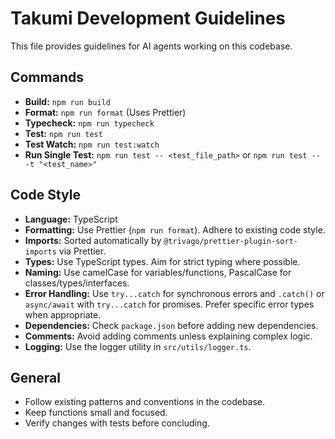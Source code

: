 # Takumi Development Guidelines

This file provides guidelines for AI agents working on this codebase.

## Commands

- **Build:** `npm run build`
- **Format:** `npm run format` (Uses Prettier)
- **Typecheck:** `npm run typecheck`
- **Test:** `npm run test`
- **Test Watch:** `npm run test:watch`
- **Run Single Test:** `npm run test -- <test_file_path>` or `npm run test -- -t "<test_name>"`

## Code Style

- **Language:** TypeScript
- **Formatting:** Use Prettier (`npm run format`). Adhere to existing code style.
- **Imports:** Sorted automatically by `@trivago/prettier-plugin-sort-imports` via Prettier.
- **Types:** Use TypeScript types. Aim for strict typing where possible.
- **Naming:** Use camelCase for variables/functions, PascalCase for classes/types/interfaces.
- **Error Handling:** Use `try...catch` for synchronous errors and `.catch()` or `async/await` with `try...catch` for promises. Prefer specific error types when appropriate.
- **Dependencies:** Check `package.json` before adding new dependencies.
- **Comments:** Avoid adding comments unless explaining complex logic.
- **Logging:** Use the logger utility in `src/utils/logger.ts`.

## General

- Follow existing patterns and conventions in the codebase.
- Keep functions small and focused.
- Verify changes with tests before concluding.
